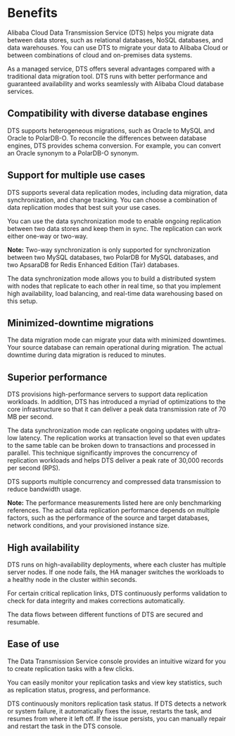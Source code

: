 # Benefits

Alibaba Cloud Data Transmission Service \(DTS\) helps you migrate data between data stores, such as relational databases, NoSQL databases, and data warehouses. You can use DTS to migrate your data to Alibaba Cloud or between combinations of cloud and on-premises data systems.

As a managed service, DTS offers several advantages compared with a traditional data migration tool. DTS runs with better performance and guaranteed availability and works seamlessly with Alibaba Cloud database services.

## Compatibility with diverse database engines

DTS supports heterogeneous migrations, such as Oracle to MySQL and Oracle to PolarDB-O. To reconcile the differences between database engines, DTS provides schema conversion. For example, you can convert an Oracle synonym to a PolarDB-O synonym.

## Support for multiple use cases

DTS supports several data replication modes, including data migration, data synchronization, and change tracking. You can choose a combination of data replication modes that best suit your use cases.

You can use the data synchronization mode to enable ongoing replication between two data stores and keep them in sync. The replication can work either one-way or two-way.

**Note:** Two-way synchronization is only supported for synchronization between two MySQL databases, two PolarDB for MySQL databases, and two ApsaraDB for Redis Enhanced Edition \(Tair\) databases.

The data synchronization mode allows you to build a distributed system with nodes that replicate to each other in real time, so that you implement high availability, load balancing, and real-time data warehousing based on this setup.

## Minimized-downtime migrations

The data migration mode can migrate your data with minimized downtimes. Your source database can remain operational during migration. The actual downtime during data migration is reduced to minutes.

## Superior performance

DTS provisions high-performance servers to support data replication workloads. In addition, DTS has introduced a myriad of optimizations to the core infrastructure so that it can deliver a peak data transmission rate of 70 MB per second.

The data synchronization mode can replicate ongoing updates with ultra-low latency. The replication works at transaction level so that even updates to the same table can be broken down to transactions and processed in parallel. This technique significantly improves the concurrency of replication workloads and helps DTS deliver a peak rate of 30,000 records per second \(RPS\).

DTS supports multiple concurrency and compressed data transmission to reduce bandwidth usage.

**Note:** The performance measurements listed here are only benchmarking references. The actual data replication performance depends on multiple factors, such as the performance of the source and target databases, network conditions, and your provisioned instance size.

## High availability

DTS runs on high-availability deployments, where each cluster has multiple server nodes. If one node fails, the HA manager switches the workloads to a healthy node in the cluster within seconds.

For certain critical replication links, DTS continuously performs validation to check for data integrity and makes corrections automatically.

The data flows between different functions of DTS are secured and resumable.

## Ease of use

The Data Transmission Service console provides an intuitive wizard for you to create replication tasks with a few clicks.

You can easily monitor your replication tasks and view key statistics, such as replication status, progress, and performance.

DTS continuously monitors replication task status. If DTS detects a network or system failure, it automatically fixes the issue, restarts the task, and resumes from where it left off. If the issue persists, you can manually repair and restart the task in the DTS console.

